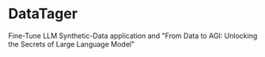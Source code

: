 # DataTager
Fine-Tune LLM Synthetic-Data application and "From Data to AGI: Unlocking the Secrets of Large Language Model"
